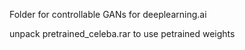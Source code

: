 Folder for controllable GANs for deeplearning.ai 

unpack pretrained_celeba.rar to use petrained weights
